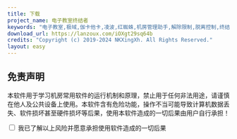 ```yaml
---
title: 下载
project_name: 电子教室终结者
keywords: "电子教室,极域,伽卡他卡,凌波,红蜘蛛,机房管理助手,解除限制,脱离控制,终结者,脱控,破解,一键,秒杀"
download_url: https://lanzoux.com/iOXgt29sq64b
credits: "Copyright (c) 2019-2024 NKXingXh. All Rights Reserved."
layout: easy
---
```


## 免责声明

本软件用于学习机房常用软件的运行机制和原理，禁止用于任何非法用途，请谨慎在他人及公共设备上使用。本软件含有危险功能，操作不当可能导致计算机数据丢失、软件损坏甚至硬件损坏等后果，使用本软件造成的一切后果由用户自行承担！

<div>
    <input type="checkbox" id="agreeCheckbox">
    <label for="agreeCheckbox">我已了解以上风险并愿意承担使用软件造成的一切后果</label>
</div>

<style>
    body > header > a:nth-child(3) {
        display: none;
    }
</style>

<script>
    document.getElementById('agreeCheckbox').addEventListener('change', function() {
        var downloadButton = document.querySelector('body > header > a:nth-child(3)');
        if (this.checked) {
            downloadButton.style.display = 'inline';
        } else {
            downloadButton.style.display = 'none';
        }
    });
</script>
